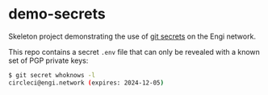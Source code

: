 # demo-secrets
Skeleton project demonstrating the use of [git secrets](https://git-secret.io/) on the Engi network.

This repo contains a secret `.env` file that can only be revealed with a known set of PGP private keys:

```bash
$ git secret whoknows -l
circleci@engi.network (expires: 2024-12-05)
```